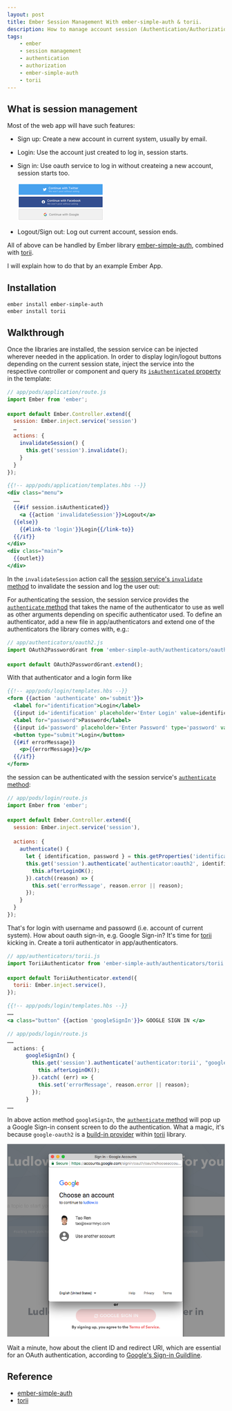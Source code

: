 ```yaml
---
layout: post
title: Ember Session Management With ember-simple-auth & torii.
description: How to manage account session (Authentication/Authorization), e.g. sign-up, login, oauth-login, logout, by ember-simple-auth & torii.
tags: 
    - ember
    - session management
    - authentication
    - authorization
    - ember-simple-auth
    - torii
---
```


## What is session management
Most of the web app will have such features: 
* Sign up: Create a new account in current system, usually by email.
* Login: Use the account just created to log in, session starts.
* Sign in: Use oauth service to log in without createing a new account, session starts too.

    ![signin_pic]
* Logout/Sign out: Log out current account, session ends.

All of above can be handled by Ember library [ember-simple-auth], combined with [torii].

I will explain how to do that by an example Ember App.

## Installation
```
ember install ember-simple-auth
ember install torii
```

## Walkthrough

Once the libraries are installed, the session service can be injected wherever needed in the application. In order to display login/logout buttons depending on the current session state, inject the service into the respective controller or component and query its [`isAuthenticated` property][isAuthenticated] in the template:

```javascript
// app/pods/application/route.js
import Ember from 'ember';

export default Ember.Controller.extend({
  session: Ember.inject.service('session')
  …
  actions: {
    invalidateSession() {
      this.get('session').invalidate();
    }
  }  
});
```

```hbs
{{!-- app/pods/application/templates.hbs --}}
<div class="menu">
  ……
  {{#if session.isAuthenticated}}
    <a {{action 'invalidateSession'}}>Logout</a>
  {{else}}
    {{#link-to 'login'}}Login{{/link-to}}
  {{/if}}
</div>
<div class="main">
  {{outlet}}
</div>
```

In the `invalidateSession` action call the [session service's `invalidate` method][invalidate] to invalidate the session and log the user out:

For authenticating the session, the session service provides the [`authenticate` method] that takes the name of the authenticator to use as well as other arguments depending on specific authenticator used. To define an authenticator, add a new file in app/authenticators and extend one of the authenticators the library comes with, e.g.:

```javascript
// app/authenticators/oauth2.js
import OAuth2PasswordGrant from 'ember-simple-auth/authenticators/oauth2-password-grant';

export default OAuth2PasswordGrant.extend();
```

With that authenticator and a login form like
```hbs
{{!-- app/pods/login/templates.hbs --}}
<form {{action 'authenticate' on='submit'}}>
  <label for="identification">Login</label>
  {{input id='identification' placeholder='Enter Login' value=identification}}
  <label for="password">Password</label>
  {{input id='password' placeholder='Enter Password' type='password' value=password}}
  <button type="submit">Login</button>
  {{#if errorMessage}}
    <p>{{errorMessage}}</p>
  {{/if}}
</form>
```

the session can be authenticated with the session service's [`authenticate` method]:

```javascript
// app/pods/login/route.js
import Ember from 'ember';

export default Ember.Controller.extend({
  session: Ember.inject.service('session'),

  actions: {
    authenticate() {
      let { identification, password } = this.getProperties('identification', 'password');
      this.get('session').authenticate('authenticator:oauth2', identification, password).then(() => {
        this.afterLoginOK();
      }).catch((reason) => {
        this.set('errorMessage', reason.error || reason);
      });
    }
  }
});
```

That's for login with username and passowrd (i.e. account of current system). How about oauth sign-in, e.g. Google Sign-in? It's time for [torii] kicking in. Create a torii authenticator in app/authenticators.
```javascript
// app/authenticators/torii.js
import ToriiAuthenticator from 'ember-simple-auth/authenticators/torii';

export default ToriiAuthenticator.extend({
  torii: Ember.inject.service(),
});
```

```hbs
{{!-- app/pods/login/templates.hbs --}}
……
<a class="button" {{action 'googleSignIn'}}> GOOGLE SIGN IN </a>
```

```javascript
// app/pods/login/route.js
……
  actions: {
      googleSignIn() {
        this.get('session').authenticate('authenticator:torii', "google-oauth2").then( () => {
          this.afterLoginOK();
        }).catch( (err) => {
          this.set('errorMessage', reason.error || reason);
        });
      }
……
```

In above action method `googleSignIn`, the [`authenticate` method] will pop up a Google Sign-in consent screen to do the authentication. What a magic, it's because `google-oauth2` is a [build-in provider] within [torii] library.

![google_signin_pic]

Wait a minute, how about the client ID and redirect URI, which are essential for an OAuth authentication, according to [Google's Sign-in Guildline].

## Reference
* [ember-simple-auth]
* [torii]




[//]: # (Some links will be used in current post.)
[signin_pic]: /assets/images/ember_session_management/image_01.png "oauth sign-in"
[google_signin_pic]: /assets/images/ember_session_management/image_02.png "google sign-in"
[ember-simple-auth]: https://github.com/simplabs/ember-simple-auth
[torii]: https://github.com/Vestorly/torii
[isAuthenticated]: http://ember-simple-auth.com/api/classes/SessionService.html#property_isAuthenticated
[invalidate]: http://ember-simple-auth.com/api/classes/SessionService.html#method_invalidate
[`authenticate` method]: http://ember-simple-auth.com/api/classes/SessionService.html#method_authenticate
[authenticate]: http://ember-simple-auth.com/api/classes/SessionService.html#method_authenticate
[build-in provider]: https://github.com/Vestorly/torii#built-in-providers
[Google's Sign-in Guildline]: https://developers.google.com/identity/sign-in/web/server-side-flow